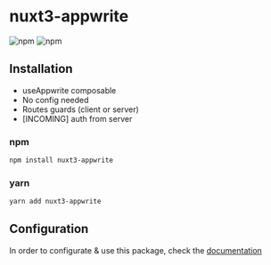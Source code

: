 # nuxt3-appwrite

![npm](https://img.shields.io/npm/dt/nuxt3-appwrite)
![npm](https://img.shields.io/npm/v/nuxt3-appwrite)

## Installation
- useAppwrite composable
- No config needed
- Routes guards (client or server)
- [INCOMING] auth from server

### npm
```bash
npm install nuxt3-appwrite
```
### yarn
```bash 
yarn add nuxt3-appwrite
```

## Configuration
In order to configurate & use this package, check the [documentation](https://nuxt-appwrite.etiennemoureton.fr)